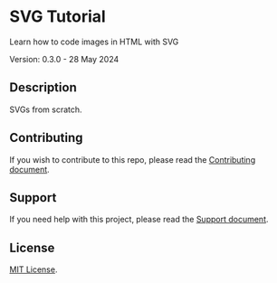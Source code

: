 # SVG Tutorial

Learn how to code images in HTML with SVG

Version: 0.3.0 - 28 May 2024

## Description

SVGs from scratch.

## Contributing

If you wish to contribute to this repo, please read the [Contributing document](.github/CONTRIBUTING.md).

## Support

If you need help with this project, please read the [Support document](.github/SUPPORT.md).

## License

[MIT License](LICENSE).
